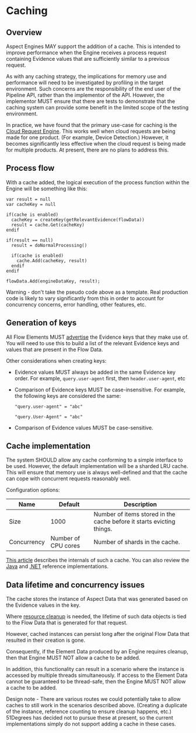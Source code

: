 # Caching

## Overview

Aspect Engines MAY support the addition of a cache.
This is intended to improve performance when the Engine receives a process
request containing Evidence values that are sufficiently similar to a previous request.

As with any caching strategy, the implications for memory use and
performance will need to be investigated by profiling in the target environment.
Such concerns are the responsibility of the end
user of the Pipeline API, rather than the implementor of the API.
However, the implementor MUST ensure that there are tests to demonstrate that 
the caching system can provide some benefit in the limited scope of the 
testing environment. 

In practice, we have found that the primary use-case for caching is the
[Cloud Request Engine](../pipeline-elements/cloud-request-engine.md).
This works well when cloud requests are being made for one product.
(For example, Device Detection.) However, it becomes significantly less
effective when the cloud request is being made for multiple products.
At present, there are no plans to address this.

## Process flow

With a cache added, the logical execution of the process function within
the Engine will be something like this:

```
var result = null
var cacheKey = null

if(cache is enabled)
  cacheKey = createKey(getRelevantEvidence(flowData))
  result = cache.Get(cacheKey)
endif

if(result == null)
  result = doNormalProcessing()

  if(cache is enabled)
    cache.Add(cacheKey, result)
  endif
endif

flowData.Add(engineDataKey, result);
```

Warning - don't take the pseudo code above as a template. Real production code
is likely to vary significantly from this in order to account for concurrency
concerns, error handling, other features, etc.

## Generation of keys

All Flow Elements MUST [advertise](advertize-accepted-evidence.md) the
Evidence keys that they make use of.
You will need to use this to build a list of the relevant Evidence keys
and values that are present in the Flow Data.

Other considerations when creating keys:
- Evidence values MUST always be added in the same Evidence key order.
  For example, `query.user-agent` first, then `header.user-agent`, etc

- Comparison of Evidence keys MUST be case-insensitive. For example,
  the following keys are considered the same:

  ```
  "query.user-agent" = "abc"
  ```

  ```
  "query.User-Agent" = "abc"
  ```
- Comparison of Evidence values MUST be case-sensitive.

## Cache implementation

The system SHOULD allow any cache conforming to a simple interface to be
used.
However, the default implementation will be a sharded LRU cache.
This will ensure that memory use is always well-defined and that the cache
can cope with concurrent requests reasonably well.

Configuration options:

| Name        | Default             | Description                                                           |
|-------------|---------------------|-----------------------------------------------------------------------|
| Size        | 1000                | Number of items stored in the cache before it starts evicting things. |
| Concurrency | Number of CPU cores | Number of shards in the cache.                                        |

[This article](https://medium.com/@yewang2018/lru-cache-design-8257850a69fe)
describes the internals of such a cache. You can also review the
[Java](https://github.com/51Degrees/pipeline-java/blob/master/pipeline.caching/src/main/java/fiftyone/caching/LruCacheBase.java)
and [.NET](https://github.com/51Degrees/caching-dotnet/blob/master/FiftyOne.Caching/LruCacheBase.cs)
reference implementations.

## Data lifetime and concurrency issues

The cache stores the instance of Aspect Data that was generated based
on the Evidence values in the key.

Where [resource cleanup](resource-cleanup.md) is needed, the lifetime
of such data objects is tied to the Flow Data that is generated for
that request.

However, cached instances can persist long after the original Flow Data
that resulted in their creation is gone.

Consequently, if the Element Data produced by an Engine requires
cleanup, then that Engine MUST NOT allow a cache to be added.

In addition, this functionality can result in a scenario where the
instance is accessed by multiple threads simultaneously.
If access to the Element Data cannot be guaranteed to be thread-safe,
then the Engine MUST NOT allow a cache to be added.

Design note - There are various routes we could potentially take to allow
caches to still work in the scenarios described above. (Creating a duplicate
of the instance, reference counting to ensure cleanup happens, etc.)
51Degrees has decided not to pursue these at present, so the current
implementations simply do not support adding a cache in these cases.

